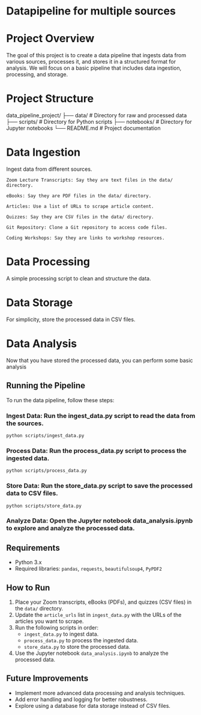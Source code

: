 # Datapipeline for multiple sources

# Project Overview

The goal of this project is to create a data pipeline that ingests data from various sources, processes it, and stores it in a structured format for analysis. We will focus on a basic pipeline that includes data ingestion, processing, and storage.

# Project Structure

data_pipeline_project/
├── data/ # Directory for raw and processed data
├── scripts/ # Directory for Python scripts
├── notebooks/ # Directory for Jupyter notebooks
└── README.md # Project documentation

# Data Ingestion

Ingest data from different sources.

    Zoom Lecture Transcripts: Say they are text files in the data/ directory.

    eBooks: Say they are PDF files in the data/ directory.

    Articles: Use a list of URLs to scrape article content.

    Quizzes: Say they are CSV files in the data/ directory.

    Git Repository: Clone a Git repository to access code files.

    Coding Workshops: Say they are links to workshop resources.

# Data Processing

A simple processing script to clean and structure the data.

# Data Storage

For simplicity, store the processed data in CSV files.

# Data Analysis

Now that you have stored the processed data, you can perform some basic analysis

## Running the Pipeline

To run the data pipeline, follow these steps:

### Ingest Data: Run the ingest_data.py script to read the data from the sources.

`python scripts/ingest_data.py`

### Process Data: Run the process_data.py script to process the ingested data.

`python scripts/process_data.py`

### Store Data: Run the store_data.py script to save the processed data to CSV files.

`python scripts/store_data.py`

### Analyze Data: Open the Jupyter notebook data_analysis.ipynb to explore and analyze the processed data.

## Requirements

- Python 3.x
- Required libraries: `pandas`, `requests`, `beautifulsoup4`, `PyPDF2`

## How to Run

1. Place your Zoom transcripts, eBooks (PDFs), and quizzes (CSV files) in the `data/` directory.
2. Update the `article_urls` list in `ingest_data.py` with the URLs of the articles you want to scrape.
3. Run the following scripts in order:
   - `ingest_data.py` to ingest data.
   - `process_data.py` to process the ingested data.
   - `store_data.py` to store the processed data.
4. Use the Jupyter notebook `data_analysis.ipynb` to analyze the processed data.

## Future Improvements

- Implement more advanced data processing and analysis techniques.
- Add error handling and logging for better robustness.
- Explore using a database for data storage instead of CSV files.
